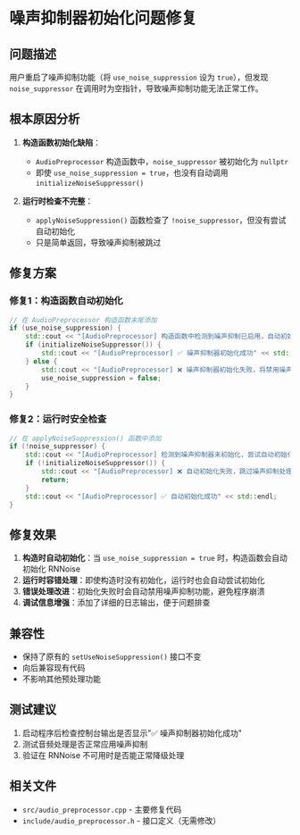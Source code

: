 # 噪声抑制器初始化问题修复

## 问题描述
用户重启了噪声抑制功能（将 `use_noise_suppression` 设为 `true`），但发现 `noise_suppressor` 在调用时为空指针，导致噪声抑制功能无法正常工作。

## 根本原因分析
1. **构造函数初始化缺陷**：
   - `AudioPreprocessor` 构造函数中，`noise_suppressor` 被初始化为 `nullptr`
   - 即使 `use_noise_suppression = true`，也没有自动调用 `initializeNoiseSuppressor()`

2. **运行时检查不完整**：
   - `applyNoiseSuppression()` 函数检查了 `!noise_suppressor`，但没有尝试自动初始化
   - 只是简单返回，导致噪声抑制被跳过

## 修复方案

### 修复1：构造函数自动初始化
```cpp
// 在 AudioPreprocessor 构造函数末尾添加
if (use_noise_suppression) {
    std::cout << "[AudioPreprocessor] 构造函数中检测到噪声抑制已启用，自动初始化RNNoise..." << std::endl;
    if (initializeNoiseSuppressor()) {
        std::cout << "[AudioPreprocessor] ✅ 噪声抑制器初始化成功" << std::endl;
    } else {
        std::cout << "[AudioPreprocessor] ❌ 噪声抑制器初始化失败，将禁用噪声抑制功能" << std::endl;
        use_noise_suppression = false;
    }
}
```

### 修复2：运行时安全检查
```cpp
// 在 applyNoiseSuppression() 函数中添加
if (!noise_suppressor) {
    std::cout << "[AudioPreprocessor] 检测到噪声抑制器未初始化，尝试自动初始化..." << std::endl;
    if (!initializeNoiseSuppressor()) {
        std::cout << "[AudioPreprocessor] ❌ 自动初始化失败，跳过噪声抑制处理" << std::endl;
        return;
    }
    std::cout << "[AudioPreprocessor] ✅ 自动初始化成功" << std::endl;
}
```

## 修复效果
1. **构造时自动初始化**：当 `use_noise_suppression = true` 时，构造函数会自动初始化 RNNoise
2. **运行时容错处理**：即使构造时没有初始化，运行时也会自动尝试初始化
3. **错误处理改进**：初始化失败时会自动禁用噪声抑制功能，避免程序崩溃
4. **调试信息增强**：添加了详细的日志输出，便于问题排查

## 兼容性
- 保持了原有的 `setUseNoiseSuppression()` 接口不变
- 向后兼容现有代码
- 不影响其他预处理功能

## 测试建议
1. 启动程序后检查控制台输出是否显示"✅ 噪声抑制器初始化成功"
2. 测试音频处理是否正常应用噪声抑制
3. 验证在 RNNoise 不可用时是否能正常降级处理

## 相关文件
- `src/audio_preprocessor.cpp` - 主要修复代码
- `include/audio_preprocessor.h` - 接口定义（无需修改） 